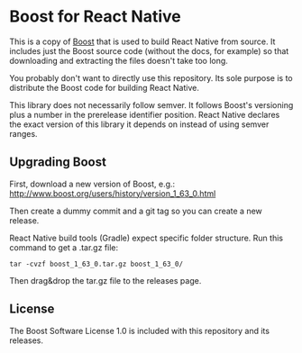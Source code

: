 # Boost for React Native

This is a copy of [Boost](http://www.boost.org/) that is used to build React Native from source. It includes just the Boost source code (without the docs, for example) so that downloading and extracting the files doesn't take too long.

You probably don't want to directly use this repository. Its sole purpose is to distribute the Boost code for building React Native.

This library does not necessarily follow semver. It follows Boost's versioning plus a number in the prerelease identifier position. React Native declares the exact version of this library it depends on instead of using semver ranges.

## Upgrading Boost

First, download a new version of Boost, e.g.: http://www.boost.org/users/history/version_1_63_0.html

Then create a dummy commit and a git tag so you can create a new release.

React Native build tools (Gradle) expect specific folder structure.
Run this command to get a .tar.gz file:

```
tar -cvzf boost_1_63_0.tar.gz boost_1_63_0/
```

Then drag&drop the tar.gz file to the releases page.


## License

The Boost Software License 1.0 is included with this repository and its releases.
